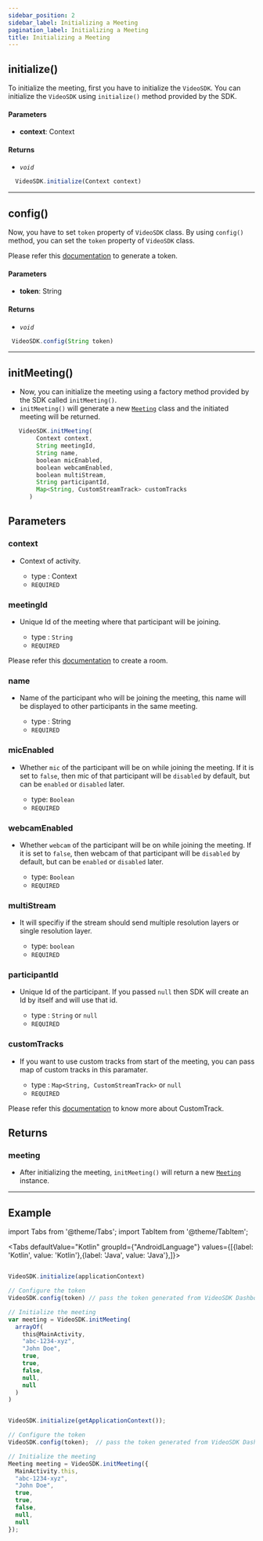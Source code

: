 ```yaml
---
sidebar_position: 2
sidebar_label: Initializing a Meeting
pagination_label: Initializing a Meeting
title: Initializing a Meeting
---
```


<div class="sdk-api-ref">

## initialize()

To initialize the meeting, first you have to initialize the `VideoSDK`.
You can initialize the `VideoSDK` using `initialize()` method provided by the SDK.

#### Parameters

- **context**: Context

#### Returns

- _`void`_

```js title="initialize"
  VideoSDK.initialize(Context context)
```

---

## config()

Now, you have to set `token` property of `VideoSDK` class.
By using `config()` method, you can set the `token` property of `VideoSDK` class.

Please refer this [documentation](/api-reference/realtime-communication/intro/) to generate a token.

#### Parameters

- **token**: String

#### Returns

- _`void`_

```js title="config"
 VideoSDK.config(String token)
```

---

## initMeeting()

- Now, you can initialize the meeting using a factory method provided by the SDK called `initMeeting()`.
- `initMeeting()` will generate a new [`Meeting`](./meeting-class/introduction.md) class and the initiated meeting will be returned.

```js title="initMeeting"
   VideoSDK.initMeeting(
        Context context,
        String meetingId,
        String name,
        boolean micEnabled,
        boolean webcamEnabled,
        boolean multiStream,
        String participantId,
        Map<String, CustomStreamTrack> customTracks
      )
```

## Parameters

### context

- Context of activity.

  - type : Context
  - `REQUIRED`

### meetingId

- Unique Id of the meeting where that participant will be joining.

  - type : `String`
  - `REQUIRED`

Please refer this [documentation](/api-reference/realtime-communication/create-room) to create a room.

### name

- Name of the participant who will be joining the meeting, this name will be displayed to other participants in the same meeting.

  - type : String
  - `REQUIRED`

### micEnabled

- Whether `mic` of the participant will be on while joining the meeting. If it is set to `false`, then mic of that participant will be `disabled` by default, but can be `enabled` or `disabled` later.

  - type: `Boolean`
  - `REQUIRED`

### webcamEnabled

- Whether `webcam` of the participant will be on while joining the meeting. If it is set to `false`, then webcam of that participant will be `disabled` by default, but can be `enabled` or `disabled` later.

  - type: `Boolean`
  - `REQUIRED`

### multiStream

- It will specifiy if the stream should send multiple resolution layers or single resolution layer.

  - type: `boolean`
  - `REQUIRED`
  
### participantId

- Unique Id of the participant. If you passed `null` then SDK will create an Id by itself and will use that id.

  - type : `String` or `null`
  - `REQUIRED`

### customTracks

- If you want to use custom tracks from start of the meeting, you can pass map of custom tracks in this paramater.

  - type : `Map<String, CustomStreamTrack>` or `null`
  - `REQUIRED`

Please refer this [documentation](../../guide/video-and-audio-calling-api-sdk/features/custom-track/custom-video-track) to know more about CustomTrack.

## Returns

### meeting

- After initializing the meeting, `initMeeting()` will return a new [`Meeting`](./meeting-class/introduction.md) instance.

---

## Example

import Tabs from '@theme/Tabs';
import TabItem from '@theme/TabItem';

<Tabs
defaultValue="Kotlin"
groupId={"AndroidLanguage"}
values={[{label: 'Kotlin', value: 'Kotlin'},{label: 'Java', value: 'Java'},]}>

<TabItem value="Kotlin">

```js title="initMeeting"

VideoSDK.initialize(applicationContext)

// Configure the token
VideoSDK.config(token) // pass the token generated from VideoSDK Dashboard

// Initialize the meeting
var meeting = VideoSDK.initMeeting(
  arrayOf(
    this@MainActivity,
    "abc-1234-xyz",
    "John Doe",
    true,
    true,
    false,
    null,
    null
  )
)
```

</TabItem>

<TabItem value="Java">

```js title="initMeeting"

VideoSDK.initialize(getApplicationContext());

// Configure the token
VideoSDK.config(token);  // pass the token generated from VideoSDK Dashboard

// Initialize the meeting
Meeting meeting = VideoSDK.initMeeting({
  MainActivity.this,
  "abc-1234-xyz",
  "John Doe",
  true,
  true,
  false,
  null,
  null
});
```

</TabItem>

</Tabs>

</div>
